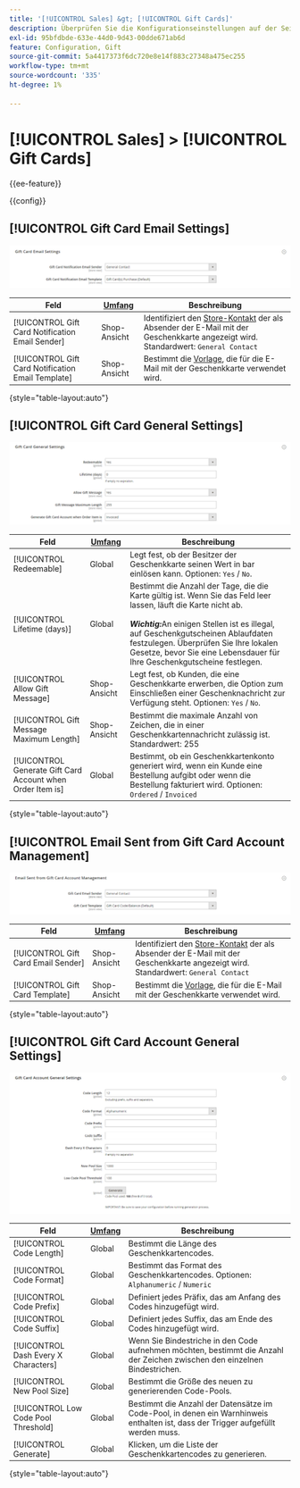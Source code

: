 ```yaml
---
title: '[!UICONTROL Sales] &gt; [!UICONTROL Gift Cards]'
description: Überprüfen Sie die Konfigurationseinstellungen auf der Seite [!UICONTROL Sales] &gt; [!UICONTROL Gift Cards] des Commerce Admin-Bereichs.
exl-id: 95bfdbde-633e-44d0-9d43-00dde671ab6d
feature: Configuration, Gift
source-git-commit: 5a4417373f6dc720e8e14f883c27348a475ec255
workflow-type: tm+mt
source-wordcount: '335'
ht-degree: 1%

---
```


# [!UICONTROL Sales] > [!UICONTROL Gift Cards]

{{ee-feature}}

{{config}}

## [!UICONTROL Gift Card Email Settings]

![E-Mail-Einstellungen für Geschenkkarte](./assets/gift-cards-gift-card-email-settings.png)<!-- zoom -->

<!-- [Gift Card Email Settings](https://experienceleague.adobe.com/de/docs/commerce-admin/stores-sales/point-of-purchase/gift-cards/product-gift-card-accounts#configure-gift-card-accounts) -->

| Feld | [Umfang](../../getting-started/websites-stores-views.md#scope-settings) | Beschreibung |
|--- |--- |--- |
| [!UICONTROL Gift Card Notification Email Sender] | Shop-Ansicht | Identifiziert den [Store-Kontakt](../../getting-started/store-details.md#store-email-addresses) der als Absender der E-Mail mit der Geschenkkarte angezeigt wird. Standardwert: `General Contact` |
| [!UICONTROL Gift Card Notification Email Template] | Shop-Ansicht | Bestimmt die [Vorlage](../../systems/email-templates.md), die für die E-Mail mit der Geschenkkarte verwendet wird. |

{style="table-layout:auto"}

## [!UICONTROL Gift Card General Settings]

![Allgemeine Einstellungen für Geschenkgutscheine](./assets/gift-cards-gift-card-general-settings.png)<!-- zoom -->

<!-- [Gift Card General Settings](https://experienceleague.adobe.com/de/docs/commerce-admin/stores-sales/point-of-purchase/gift-cards/product-gift-card-accounts#configure-gift-card-accounts) -->

| Feld | [Umfang](../../getting-started/websites-stores-views.md#scope-settings) | Beschreibung |
|--- |--- |--- |
| [!UICONTROL Redeemable] | Global | Legt fest, ob der Besitzer der Geschenkkarte seinen Wert in bar einlösen kann. Optionen: `Yes` / `No`. |
| [!UICONTROL Lifetime (days)] | Global | Bestimmt die Anzahl der Tage, die die Karte gültig ist. Wenn Sie das Feld leer lassen, läuft die Karte nicht ab. <br/><br/>**_Wichtig:_**&#x200B;An einigen Stellen ist es illegal, auf Geschenkgutscheinen Ablaufdaten festzulegen. Überprüfen Sie Ihre lokalen Gesetze, bevor Sie eine Lebensdauer für Ihre Geschenkgutscheine festlegen. |
| [!UICONTROL Allow Gift Message] | Shop-Ansicht | Legt fest, ob Kunden, die eine Geschenkkarte erwerben, die Option zum Einschließen einer Geschenknachricht zur Verfügung steht. Optionen: `Yes` / `No`. |
| [!UICONTROL Gift Message Maximum Length] | Shop-Ansicht | Bestimmt die maximale Anzahl von Zeichen, die in einer Geschenkkartennachricht zulässig ist. Standardwert: 255 |
| [!UICONTROL Generate Gift Card Account when Order Item is] | Global | Bestimmt, ob ein Geschenkkartenkonto generiert wird, wenn ein Kunde eine Bestellung aufgibt oder wenn die Bestellung fakturiert wird. Optionen: `Ordered` / `Invoiced` |

{style="table-layout:auto"}

## [!UICONTROL Email Sent from Gift Card Account Management]

![E-Mail von Gift Card Account Management gesendet](./assets/gift-cards-email-sent-from-account.png)<!-- zoom -->

<!-- [Email Sent from Gift Card Account Management](https://experienceleague.adobe.com/de/docs/commerce-admin/stores-sales/point-of-purchase/gift-cards/product-gift-card-accounts#configure-gift-card-accounts) -->

| Feld | [Umfang](../../getting-started/websites-stores-views.md#scope-settings) | Beschreibung |
|--- |--- |--- |
| [!UICONTROL Gift Card Email Sender] | Shop-Ansicht | Identifiziert den [Store-Kontakt](../../getting-started/store-details.md#store-email-addresses) der als Absender der E-Mail mit der Geschenkkarte angezeigt wird. Standardwert: `General Contact` |
| [!UICONTROL Gift Card Template] | Shop-Ansicht | Bestimmt die [Vorlage](../../systems/email-templates.md), die für die E-Mail mit der Geschenkkarte verwendet wird. |

{style="table-layout:auto"}

## [!UICONTROL Gift Card Account General Settings]

![Allgemeine Einstellungen für Geschenkkartenkonten](./assets/gift-cards-gift-card-account-general-settings.png)<!-- zoom -->

<!-- [Gift Card Account General Settings](https://experienceleague.adobe.com/de/docs/commerce-admin/stores-sales/point-of-purchase/gift-cards/product-gift-card-accounts#configure-gift-card-accounts) -->

| Feld | [Umfang](../../getting-started/websites-stores-views.md#scope-settings) | Beschreibung |
|--- |--- |--- |
| [!UICONTROL Code Length] | Global | Bestimmt die Länge des Geschenkkartencodes. |
| [!UICONTROL Code Format] | Global | Bestimmt das Format des Geschenkkartencodes. Optionen: `Alphanumeric` / `Numeric` |
| [!UICONTROL Code Prefix] | Global | Definiert jedes Präfix, das am Anfang des Codes hinzugefügt wird. |
| [!UICONTROL Code Suffix] | Global | Definiert jedes Suffix, das am Ende des Codes hinzugefügt wird. |
| [!UICONTROL Dash Every X Characters] | Global | Wenn Sie Bindestriche in den Code aufnehmen möchten, bestimmt die Anzahl der Zeichen zwischen den einzelnen Bindestrichen. |
| [!UICONTROL New Pool Size] | Global | Bestimmt die Größe des neuen zu generierenden Code-Pools. |
| [!UICONTROL Low Code Pool Threshold] | Global | Bestimmt die Anzahl der Datensätze im Code-Pool, in denen ein Warnhinweis enthalten ist, dass der Trigger aufgefüllt werden muss. |
| [!UICONTROL Generate] | Global | Klicken, um die Liste der Geschenkkartencodes zu generieren. |

{style="table-layout:auto"}
